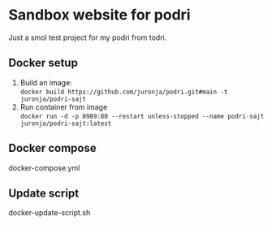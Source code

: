 # Sandbox website for podri

Just a smol test project for my podri from todri.

## Docker setup

1. Build an image:<br>
```docker build https://github.com/juronja/podri.git#main -t juronja/podri-sajt```
2. Run container from image<br>
```docker run -d -p 8989:80 --restart unless-stopped --name podri-sajt juronja/podri-sajt:latest```

## Docker compose
docker-compose.yml

## Update script
docker-update-script.sh
